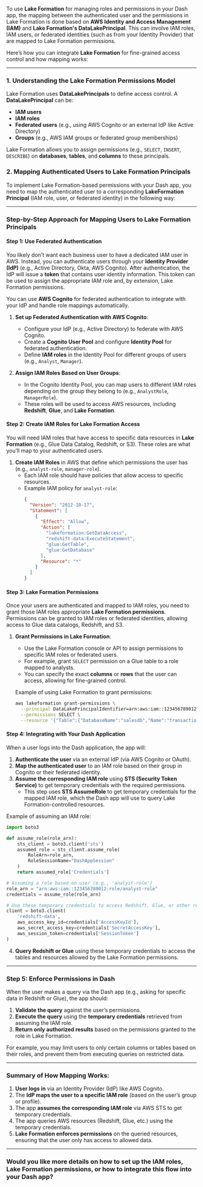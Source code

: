 To use **Lake Formation** for managing roles and permissions in your Dash app, the mapping between the authenticated user and the permissions in Lake Formation is done based on **AWS Identity and Access Management (IAM)** and **Lake Formation's DataLakePrincipal**. This can involve IAM roles, IAM users, or federated identities (such as from your Identity Provider) that are mapped to Lake Formation permissions.

Here’s how you can integrate **Lake Formation** for fine-grained access control and how mapping works:

---

### **1. Understanding the Lake Formation Permissions Model**

Lake Formation uses **DataLakePrincipals** to define access control. A **DataLakePrincipal** can be:
- **IAM users**
- **IAM roles**
- **Federated users** (e.g., using AWS Cognito or an external IdP like Active Directory)
- **Groups** (e.g., AWS IAM groups or federated group memberships)

Lake Formation allows you to assign permissions (e.g., `SELECT`, `INSERT`, `DESCRIBE`) on **databases**, **tables**, and **columns** to these principals.

### **2. Mapping Authenticated Users to Lake Formation Principals**

To implement Lake Formation-based permissions with your Dash app, you need to map the authenticated user to a corresponding **LakeFormation Principal** (IAM role, user, or federated identity) in the following way:

---

### **Step-by-Step Approach for Mapping Users to Lake Formation Principals**

#### **Step 1: Use Federated Authentication**
You likely don’t want each business user to have a dedicated IAM user in AWS. Instead, you can authenticate users through your **Identity Provider (IdP)** (e.g., Active Directory, Okta, AWS Cognito). After authentication, the IdP will issue a **token** that contains user identity information. This token can be used to assign the appropriate IAM role and, by extension, Lake Formation permissions.

You can use **AWS Cognito** for federated authentication to integrate with your IdP and handle role mappings automatically.

1. **Set up Federated Authentication with AWS Cognito**:
   - Configure your IdP (e.g., Active Directory) to federate with AWS Cognito.
   - Create a **Cognito User Pool** and configure **Identity Pool** for federated authentication.
   - Define **IAM roles** in the Identity Pool for different groups of users (e.g., `Analyst`, `Manager`).

2. **Assign IAM Roles Based on User Groups**:
   - In the Cognito Identity Pool, you can map users to different IAM roles depending on the group they belong to (e.g., `AnalystRole`, `ManagerRole`).
   - These roles will be used to access AWS resources, including **Redshift**, **Glue**, and **Lake Formation**.

#### **Step 2: Create IAM Roles for Lake Formation Access**
You will need IAM roles that have access to specific data resources in **Lake Formation** (e.g., Glue Data Catalog, Redshift, or S3). These roles are what you’ll map to your authenticated users.

1. **Create IAM Roles** in AWS that define which permissions the user has (e.g., `analyst-role`, `manager-role`).
   - Each IAM role should have policies that allow access to specific resources.
   - Example IAM policy for `analyst-role`:
     ```json
     {
       "Version": "2012-10-17",
       "Statement": [
         {
           "Effect": "Allow",
           "Action": [
             "lakeformation:GetDataAccess",
             "redshift-data:ExecuteStatement",
             "glue:GetTable",
             "glue:GetDatabase"
           ],
           "Resource": "*"
         }
       ]
     }
     ```

#### **Step 3: Lake Formation Permissions**
Once your users are authenticated and mapped to IAM roles, you need to grant those IAM roles appropriate **Lake Formation permissions**. Permissions can be granted to IAM roles or federated identities, allowing access to Glue data catalogs, Redshift, and S3.

1. **Grant Permissions in Lake Formation**:
   - Use the Lake Formation console or API to assign permissions to specific IAM roles or federated users.
   - For example, grant `SELECT` permission on a Glue table to a role mapped to analysts.
   - You can specify the exact **columns** or **rows** that the user can access, allowing for fine-grained control.

   Example of using Lake Formation to grant permissions:
   ```bash
   aws lakeformation grant-permissions \
     --principal DataLakePrincipalIdentifier=arn:aws:iam::123456789012:role/analyst-role \
     --permissions SELECT \
     --resource '{"Table":{"DatabaseName":"salesdb","Name":"transactions"}}'
   ```

#### **Step 4: Integrating with Your Dash Application**
When a user logs into the Dash application, the app will:
1. **Authenticate the user** via an external IdP (via AWS Cognito or OAuth).
2. **Map the authenticated user** to an IAM role based on their group in Cognito or their federated identity.
3. **Assume the corresponding IAM role** using **STS (Security Token Service)** to get temporary credentials with the required permissions.
   - This step uses **STS AssumeRole** to get temporary credentials for the mapped IAM role, which the Dash app will use to query Lake Formation-controlled resources.

Example of assuming an IAM role:
```python
import boto3

def assume_role(role_arn):
    sts_client = boto3.client('sts')
    assumed_role = sts_client.assume_role(
        RoleArn=role_arn,
        RoleSessionName="DashAppSession"
    )
    return assumed_role['Credentials']

# Assuming a role based on user (e.g., 'analyst-role')
role_arn = "arn:aws:iam::123456789012:role/analyst-role"
credentials = assume_role(role_arn)

# Use these temporary credentials to access Redshift, Glue, or other resources
client = boto3.client(
    'redshift-data',
    aws_access_key_id=credentials['AccessKeyId'],
    aws_secret_access_key=credentials['SecretAccessKey'],
    aws_session_token=credentials['SessionToken']
)
```

4. **Query Redshift or Glue** using these temporary credentials to access the tables and resources allowed by the Lake Formation permissions.

---

### **Step 5: Enforce Permissions in Dash**
When the user makes a query via the Dash app (e.g., asking for specific data in Redshift or Glue), the app should:
1. **Validate the query** against the user’s permissions.
2. **Execute the query** using the **temporary credentials** retrieved from assuming the IAM role.
3. **Return only authorized results** based on the permissions granted to the role in Lake Formation.

For example, you may limit users to only certain columns or tables based on their roles, and prevent them from executing queries on restricted data.

---

### **Summary of How Mapping Works:**
1. **User logs in** via an Identity Provider (IdP) like AWS Cognito.
2. The **IdP maps the user to a specific IAM role** (based on the user’s group or profile).
3. The app **assumes the corresponding IAM role** via AWS STS to get temporary credentials.
4. The app queries AWS resources (Redshift, Glue, etc.) using the temporary credentials.
5. **Lake Formation enforces permissions** on the queried resources, ensuring that the user only has access to allowed data.

---

### **Would you like more details on how to set up the IAM roles, Lake Formation permissions, or how to integrate this flow into your Dash app?**
